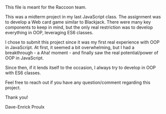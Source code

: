 This file is meant for the Raccoon team.

This was a midterm project in my last JavaScript class. The assignment was to develop a Web card game similar to Blackjack. There were many key components to keep in mind, but the only real restriction was to develop everything in OOP, leveraging ES6 classes.

I chose to submit this project since it was my first real experience with OOP in JavaScript. At first, it seemed a bit overwhelming, but I had a breakthrough - a Aha! moment - and finally saw the real potential/power of OOP in JavaScript.

Since then, if it lends itself to the occasion, I always try to develop in OOP with ES6 classes.

Feel free to reach out if you have any question/comment regarding this project.

Thank you!


Dave-Enrick Proulx